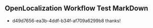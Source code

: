 ## OpenLocalization Workflow Test MarkDown
* d49d7656-ea3b-4ddf-b34f-af709a6299b8 thanks!

<!--HONumber=Aug16_HO4-->


